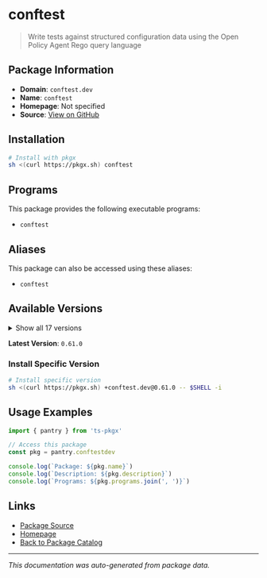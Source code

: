 # conftest

> Write tests against structured configuration data using the Open Policy Agent Rego query language

## Package Information

- **Domain**: `conftest.dev`
- **Name**: `conftest`
- **Homepage**: Not specified
- **Source**: [View on GitHub](https://github.com/pkgxdev/pantry/tree/main/projects/conftest.dev/package.yml)

## Installation

```bash
# Install with pkgx
sh <(curl https://pkgx.sh) conftest
```

## Programs

This package provides the following executable programs:

- `conftest`

## Aliases

This package can also be accessed using these aliases:

- `conftest`

## Available Versions

<details>
<summary>Show all 17 versions</summary>

- `0.61.0`, `0.60.0`, `0.59.0`, `0.58.0`, `0.57.0`
- `0.56.0`, `0.55.0`, `0.54.0`, `0.53.0`, `0.52.0`
- `0.51.0`, `0.50.0`, `0.49.1`, `0.49.0`, `0.48.0`
- `0.47.0`, `0.46.0`

</details>

**Latest Version**: `0.61.0`

### Install Specific Version

```bash
# Install specific version
sh <(curl https://pkgx.sh) +conftest.dev@0.61.0 -- $SHELL -i
```

## Usage Examples

```typescript
import { pantry } from 'ts-pkgx'

// Access this package
const pkg = pantry.conftestdev

console.log(`Package: ${pkg.name}`)
console.log(`Description: ${pkg.description}`)
console.log(`Programs: ${pkg.programs.join(', ')}`)
```

## Links

- [Package Source](https://github.com/pkgxdev/pantry/tree/main/projects/conftest.dev/package.yml)
- [Homepage](#)
- [Back to Package Catalog](../package-catalog.md)

---

*This documentation was auto-generated from package data.*
